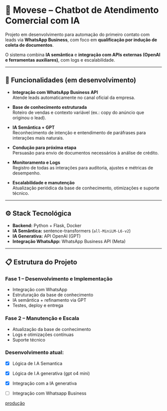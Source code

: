 # 🤖 Movese – Chatbot de Atendimento Comercial com IA

Projeto em desenvolvimento para automação do primeiro contato com leads via **WhatsApp Business**, com foco em **qualificação por indução de coleta de documentos**.  

O sistema combina **IA semântica** e **integração com APIs externas (OpenAI e ferramentas auxiliares)**, com logs e escalabilidade.  

---

## 🚀 Funcionalidades (em desenvolvimento)

- **Integração com WhatsApp Business API**  
  Atende leads automaticamente no canal oficial da empresa.  

- **Base de conhecimento estruturada**  
  Roteiro de vendas e contexto variável (ex.: copy do anúncio que originou o lead).  

- **IA Semântica + GPT**  
  Reconhecimento de intenção e entendimento de paráfrases para interações mais naturais.  

- **Condução para próxima etapa**  
  Persuasão para envio de documentos necessários à análise de crédito.  

- **Monitoramento e Logs**  
  Registro de todas as interações para auditoria, ajustes e métricas de desempenho.  

- **Escalabilidade e manutenção**  
  Atualização periódica da base de conhecimento, otimizações e suporte técnico.  

---

## ⚙️ Stack Tecnológica

- **Backend:** Python + Flask, Docker 
- **IA Semântica:** sentence-transformers (`all-MiniLM-L6-v2`)  
- **IA Generativa:** API OpenAI (GPT)  
- **Integração WhatsApp:** WhatsApp Business API (Meta)  

---

## 📋 Estrutura do Projeto

### Fase 1 – Desenvolvimento e Implementação
- Integração com WhatsApp  
- Estruturação da base de conhecimento  
- IA semântica + refinamento via GPT  
- Testes, deploy e entrega  

### Fase 2 – Manutenção e Escala
- Atualização da base de conhecimento  
- Logs e otimizações contínuas  
- Suporte técnico  

### Desenvolvimento atual: 
- [x] Lógica de I.A Semantica
- [x] Lógica de I.A generativa (gpt o4 mini)
- [x] Integração com a IA generativa
- [ ] Integração com Whatsapp Business


[produção](https://movesechatbot.github.io/chatbot/)